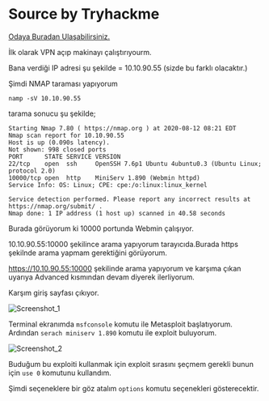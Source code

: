 # Source by Tryhackme

<a href="https://tryhackme.com/room/source" rel="nofollow">Odaya Buradan Ulaşabilirsiniz.</a> 

İlk olarak VPN açıp makinayı çalıştırıyourm. 

Bana verdiği IP adresi şu şekilde = 10.10.90.55 (sizde bu farklı olacaktır.)

Şimdi NMAP taraması yapıyorum 

``` namp -sV 10.10.90.55 ```


tarama sonucu şu şekilde;

```
Starting Nmap 7.80 ( https://nmap.org ) at 2020-08-12 08:21 EDT
Nmap scan report for 10.10.90.55
Host is up (0.090s latency).
Not shown: 998 closed ports
PORT      STATE SERVICE VERSION
22/tcp    open  ssh     OpenSSH 7.6p1 Ubuntu 4ubuntu0.3 (Ubuntu Linux; protocol 2.0)
10000/tcp open  http    MiniServ 1.890 (Webmin httpd)
Service Info: OS: Linux; CPE: cpe:/o:linux:linux_kernel

Service detection performed. Please report any incorrect results at https://nmap.org/submit/ .
Nmap done: 1 IP address (1 host up) scanned in 40.58 seconds
```

Burada görüyorum ki 10000 portunda Webmin çalışıyor.

10.10.90.55:10000 şekilince arama yapıyorum tarayıcıda.Burada https şekilnde arama yapmam gerektiğini görüyorum.

https://10.10.90.55:10000 şekilinde arama yapıyorum ve karşıma çıkan uyarıya Advanced kısmından devam diyerek ilerliyorum.

Karşım giriş sayfası çıkıyor.

![Screenshot_1](https://user-images.githubusercontent.com/34964480/90019273-d8f03180-dcb6-11ea-9405-660efed5b2f6.png)

Terminal ekranımda ``` msfconsole ``` komutu ile Metasploit başlatıyorum. Ardından ``` serach miniserv 1.890 ``` komutu ile exploit buluyorum.

![Screenshot_2](https://user-images.githubusercontent.com/34964480/90020558-af380a00-dcb8-11ea-9c6a-4c21a7e3548c.png)

Buduğum bu exploiti kullanmak için exploit sırasını şeçmem gerekli bunun için ``` use 0 ``` komutunu kullandım.

Şimdi seçeneklere bir göz atalım ```options``` komutu seçenekleri gösterecektir.

